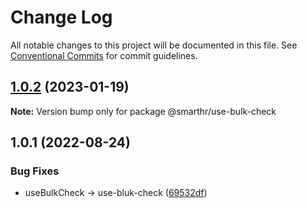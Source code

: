 # Change Log

All notable changes to this project will be documented in this file.
See [Conventional Commits](https://conventionalcommits.org) for commit guidelines.

## [1.0.2](https://github.com/kufu/tamatebako/compare/@smarthr/use-bulk-check@1.0.1...@smarthr/use-bulk-check@1.0.2) (2023-01-19)

**Note:** Version bump only for package @smarthr/use-bulk-check

## 1.0.1 (2022-08-24)

### Bug Fixes

- useBulkCheck -> use-bluk-check ([69532df](https://github.com/kufu/tamatebako/commit/69532dfbfe7160ac63dc2ed3b998aadca83dbc90))
